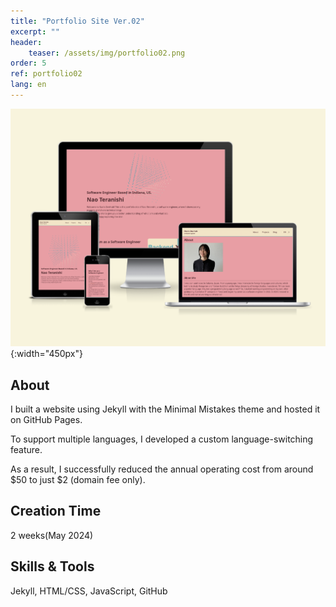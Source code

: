 ```yaml
---
title: "Portfolio Site Ver.02"
excerpt: ""
header:
    teaser: /assets/img/portfolio02.png
order: 5
ref: portfolio02
lang: en
---
```

![teaser](/assets/img/portfolio02.png){:width="450px"}

## About
I built a website using Jekyll with the Minimal Mistakes theme and hosted it on GitHub Pages.

To support multiple languages, I developed a custom language-switching feature.

As a result, I successfully reduced the annual operating cost from around $50 to just $2 (domain fee only).

## Creation Time
2 weeks(May 2024)

## Skills & Tools
Jekyll, HTML/CSS, JavaScript, GitHub